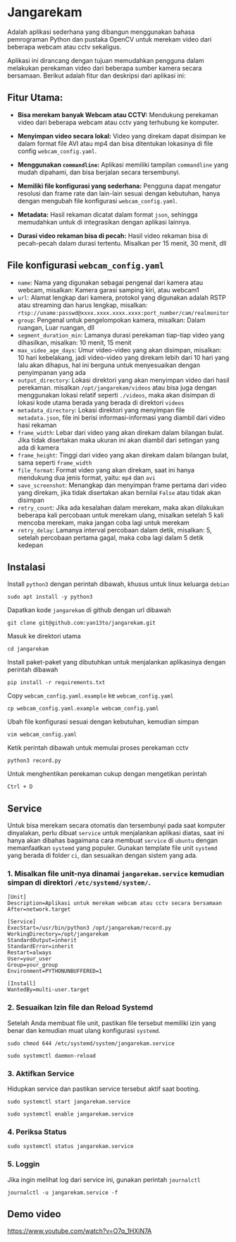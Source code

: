 # Jangarekam

Adalah aplikasi sederhana yang dibangun menggunakan bahasa pemrograman Python dan pustaka OpenCV untuk merekam video dari beberapa webcam atau cctv sekaligus.

Aplikasi ini dirancang dengan tujuan memudahkan pengguna dalam melakukan perekaman video dari beberapa sumber kamera secara bersamaan. Berikut adalah fitur dan deskripsi dari aplikasi ini:

## Fitur Utama:

- **Bisa merekam banyak Webcam atau CCTV:** Mendukung perekaman video dari beberapa webcam atau cctv yang terhubung ke komputer.

- **Menyimpan video secara lokal:** Video yang direkam dapat disimpan ke dalam format file AVI atau mp4 dan bisa ditentukan lokasinya di file config `webcam_config.yaml`.

- **Menggunakan `commandline`:** Aplikasi memiliki tampilan `commandline` yang mudah dipahami, dan bisa berjalan secara tersembunyi.

- **Memiliki file konfigurasi yang sederhana:** Pengguna dapat mengatur resolusi dan frame rate dan lain-lain sesuai dengan kebutuhan, hanya dengan mengubah file konfigurasi `webcam_config.yaml`.

- **Metadata:** Hasil rekaman dicatat dalam format `json`, sehingga memudahkan untuk di integrasikan dengan aplikasi lainnya.

- **Durasi video rekaman bisa di pecah:** Hasil video rekaman bisa di pecah-pecah dalam durasi tertentu. Misalkan per 15 menit, 30 menit, dll

## File konfigurasi `webcam_config.yaml`

- `name`: Nama yang digunakan sebagai pengenal dari kamera atau webcam, misalkan: Kamera garasi samping kiri, atau webcam1
- `url`: Alamat lengkap dari kamera, protokol yang digunakan adalah RSTP atau streaming dan harus lengkap, misalkan: `rtsp://uname:passwd@xxxx.xxxx.xxxx.xxxx:port_number/cam/realmonitor`
- `group`: Pengenal untuk pengelompokan kamera, misalkan: Dalam ruangan, Luar ruangan, dll
- `segment_duration_min`: Lamanya durasi perekaman tiap-tiap video yang dihasilkan, misalkan: 10 menit, 15 menit
- `max_video_age_days`: Umur video-video yang akan disimpan, misalkan: 10 hari kebelakang, jadi video-video yang direkam lebih dari 10 hari yang lalu akan dihapus, hal ini berguna untuk menyesuaikan dengan penyimpanan yang ada
- `output_directory`: Lokasi direktori yang akan menyimpan video dari hasil perekaman. misalkan `/opt/jangarekam/videos` atau bisa juga dengan menggunakan lokasi relatif seperti `./videos`, maka akan disimpan di lokasi kode utama berada yang berada di direktori `videos`
- `metadata_directory`: Lokasi direktori yang menyimpan file `metadata.json`, file ini berisi informasi-informasi yang diambil dari video hasi rekaman
- `frame_width`: Lebar dari video yang akan direkam dalam bilangan bulat. Jika tidak disertakan maka ukuran ini akan diambil dari setingan yang ada di kamera
- `frame_height`: Tinggi dari video yang akan direkam dalam bilangan bulat, sama seperti `frame_width`
- `file_format`: Format video yang akan direkam, saat ini hanya mendukung dua jenis format, yaitu: `mp4` dan `avi`
- `save_screenshot`: Menangkap dan menyimpan frame pertama dari video yang direkam, jika tidak disertakan akan bernilai `False` atau tidak akan disimpan
- `retry_count`: Jika ada kesalahan dalam merekam, maka akan dilakukan beberapa kali percobaan untuk merekam ulang, misalkan setelah 5 kali mencoba merekam, maka jangan coba lagi untuk merekam
- `retry_delay`: Lamanya interval percobaan dalam detik, misalkan: 5, setelah percobaan pertama gagal, maka coba lagi dalam 5 detik kedepan

## Instalasi

Install `python3` dengan perintah dibawah, khusus untuk linux keluarga `debian`

```
sudo apt install -y python3
```

Dapatkan kode `jangarekam` di github dengan url dibawah

```
git clone git@github.com:yan13to/jangarekam.git
```

Masuk ke direktori utama

```
cd jangarekam
```

Install paket-paket yang dibutuhkan untuk menjalankan aplikasinya dengan perintah dibawah

```
pip install -r requirements.txt
```

Copy `webcam_config.yaml.example` ke `webcam_config.yaml`

```
cp webcam_config.yaml.example webcam_config.yaml
```

Ubah file konfigurasi sesuai dengan kebutuhan, kemudian simpan

```
vim webcam_config.yaml
``` 

Ketik perintah dibawah untuk memulai proses perekaman cctv

```
python3 record.py
```

Untuk menghentikan perekaman cukup dengan mengetikan perintah

```
Ctrl + D
```

## Service

Untuk bisa merekam secara otomatis dan tersembunyi pada saat komputer dinyalakan, perlu dibuat `service` untuk menjalankan aplikasi diatas, saat ini hanya akan dibahas bagaimana cara membuat `service` di `ubuntu` dengan memanfaatkan `systemd` yang populer. Gunakan template file unit `systemd` yang berada di folder `ci`, dan sesuaikan dengan sistem yang ada. 

### 1. Misalkan file unit-nya dinamai `jangarekam.service` kemudian simpan di direktori `/etc/systemd/system/`.

```
[Unit]
Description=Aplikasi untuk merekam webcam atau cctv secara bersamaan
After=network.target

[Service]
ExecStart=/usr/bin/python3 /opt/jangarekam/record.py
WorkingDirectory=/opt/jangarekam
StandardOutput=inherit
StandardError=inherit
Restart=always
User=your_user
Group=your_group
Environment=PYTHONUNBUFFERED=1

[Install]
WantedBy=multi-user.target

```
### 2. Sesuaikan Izin file dan Reload Systemd

Setelah Anda membuat file unit, pastikan file tersebut memiliki izin yang benar dan kemudian muat ulang konfigurasi `systemd`.

```
sudo chmod 644 /etc/systemd/system/jangarekam.service
```

```
sudo systemctl daemon-reload
```

### 3. Aktifkan Service

Hidupkan service dan pastikan service tersebut aktif saat booting.

```
sudo systemctl start jangarekam.service
```

```
sudo systemctl enable jangarekam.service
```

### 4. Periksa Status

```
sudo systemctl status jangarekam.service
```

### 5. Loggin

Jika ingin melihat log dari service ini, gunakan perintah ``journalctl``

```
journalctl -u jangarekam.service -f
```

## Demo video
https://www.youtube.com/watch?v=O7q_1HXiN7A
